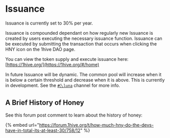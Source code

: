 # Issuance

Issuance is currently set to 30% per year.

Issuance is compounded dependant on how regularly new Issuance is created by users executing the necessary issuance function. Issuance can be executed by submitting the transaction that occurs when clicking the HNY icon on the 1hive DAO page.

You can view the token supply and execute issuance here: [https://1hive.org/](https://1hive.org/#/home)

In future Issuance will be dynamic. The common pool will increase when it is below a certain threshold and decrease when it is above. This is currently in development. See the [`#🌜luna`](https://discord.gg/efpG78vZ4q) channel for more info.

## A Brief History of Honey

See this forum post comment to learn about the history of honey: 

{% embed url="https://forum.1hive.org/t/how-much-hny-do-the-devs-have-in-total-its-at-least-30/758/12" %}





